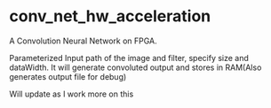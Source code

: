 # conv_net_hw_acceleration
A Convolution Neural Network on FPGA.

Parameterized
Input path of the image and filter, specify size and dataWidth. It will generate convoluted output and stores in RAM(Also generates output file for debug)

Will update as I work more on this
